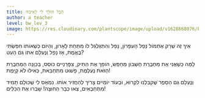 ```yaml
---
title: הַכָּל הוֹלֵךְ לִי לְאִיבּוּד
author: a teacher
level: bw_lev_3
image: https://res.cloudinary.com/plantscope/image/upload/v1628668076/bookworm_webapp/illustrations/ekl_eflx_lj_lajbfd.jpg
---
```

אֵיךְ זֶה שֶׁרַק אֶתְמוֹל נָפַל הָעִפָּרוֹן,
נָפַל וְהִתְגַּלְגֵּל לוֹ מִתַּחַת לָאָרוֹן,
וְהַיּוֹם כְּשֶׁאוֹתוֹ חִפַּשְׂתִּי בֶּאֱמֶת,
אָז נָפַל וְנֶעְלָם אִתּוֹ גַּם הָעֵט?

לָמָּה כְּשֶׁאֲנִי אֶת מַחְבֶּרֶת חֶשְׁבּוֹן מְחַפֵּשׂ,
הוֹפֵךְ אֶת הַתִּיק, צִפָּרְנַיִים כּוֹסֵס,
בְּכַוָנָה הַמַּחְבֶּרֶת הַזֹּאת נֶעְלֶמֶת,
פָּשׁוּט מִתְחַבֵּאת, כְּאִילוּ לֹא קַיֶּמֶת!

וְנֶעְלָם גַּם הַסֵּפֶר שֶׁקִבַּלְנוּ לִקְרוֹא,
וּבְעוֹד יוֹמַיִים צָרִיךְ לְהַחֲזִיר אוֹתוֹ.
נִמְאַס לִי שֶׁכּוּלָם תָּמִיד מִתְחַבְּאִים,
צְאוּ כְּבָר הַחוּצָה! שָׁבְרוּ אֶת הַכֵּלִים!